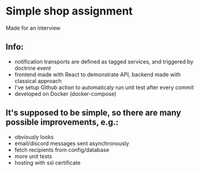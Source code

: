 # Simple shop assignment
Made for an interview

## Info:
- notification transports are defined as tagged services, and triggered by doctrine event
- frontend made with React to demonstrate API, backend made with classical approach
- I've setup Github action to automaticaly run unit test after every commit
- developed on Docker (docker-compose)

## It's supposed to be simple, so there are many possible improvements, e.g.: 
- obviously looks
- email/discord messages sent asynchronously
- fetch recipients from config/database
- more unit tests
- hosting with ssl certificate

